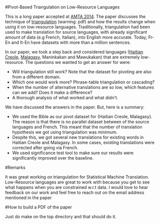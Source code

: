 

#Pivot-Based Triangulation on Low-Resource Languages

This is a long paper accepted at [AMTA 2014](http://amta2014.amtaweb.org). The paper discusses the technique of [triangulation](http://homepages.inf.ed.ac.uk/mlap/Papers/acl07.pdf) (warning: pdf) and how the results change when using it on low-resource languages. Traditionally, triangulation had been used to make translation for source languages, with already significant amount of data (e.g French, Italian), into English more accurate. Today, Fr-En and It-En have datasets with more than a million sentences.  

In our paper, we took a step back and considered languages ([Haitian Creole](https://en.wikipedia.org/wiki/Haitian_Creole), [Malagasy](https://en.wikipedia.org/wiki/Malagasy_language), Maninkakan and Mawukakan) that are extremely low-resource. The questions we wanted to get an answer for were:

 * Will triangulation still work? Note that the dataset for pivoting are also from a different domain. 
 * Which one would work more? Phrase-table triangulation or cascading? 
 * When the number of alternative translations are so low, which features can we add? Does it make a difference? 
 * A thorough analysis of what worked and what didn't. 
 
We have discussed the answers in the paper. But, here is a summary: 

 * We used the Bible as our pivot dataset for {Haitian Creole, Malagasy}. The reason is that there is no parallel dataset between of the source languages and French. This meant that the number of translation hypothesis we got using triangulation was minimum. 
 * Despite this, we got several new translations for existing words in Haitian Creole and Malagasy. In some cases, existing translations were corrected after going via French. 
 * We used significance test tool to make sure our results were significantly improved over the baseline. 

#Remarks

It was great working on triangulation for Statistical Machine Translation. Low-Resource languages are great to work with because you get to see what happens when you are constrained w.r.t data. I would love to hear feedback on our work and feel free to reach out on the email address mentioned in the paper 

#How to build a PDF of the paper

Just do make on the top directory and that should do it. 
